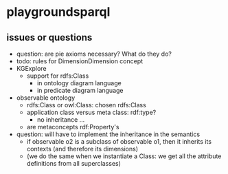 # playgroundsparql

## issues or questions

- question: are pie axioms necessary? What do they do?
- todo: rules for DimensionDimension concept
- KGExplore
  - support for rdfs:Class
    - in ontology diagram language
    - in predicate diagram language
- observable ontology
  - rdfs:Class or owl:Class: chosen rdfs:Class
  - application class versus meta class: rdf:type?
    - no inheritance ...
  - are metaconcepts rdf:Property's  
- question: will have to implement the inheritance in the semantics
  - if observable o2 is a subclass of observable o1, then it inherits its contexts (and therefore its dimensions)
  - (we do the same when we instantiate a Class: we get all the attribute definitions from all superclasses)
